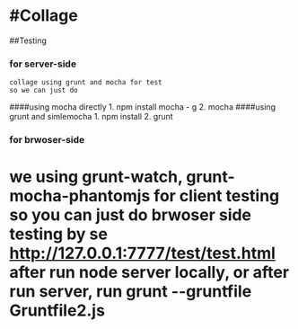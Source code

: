 #Collage
==================
##Testing
### for server-side
	collage using grunt and mocha for test 
	so we can just do
####using mocha directly
	1. npm install mocha - g
	2. mocha
####using grunt and simlemocha
	1. npm install
	2. grunt
### for brwoser-side
we using grunt-watch, grunt-mocha-phantomjs for client testing
so you can just do brwoser side testing by se http://127.0.0.1:7777/test/test.html after run node server locally,
or after run server, run 
	grunt --gruntfile Gruntfile2.js
==================
		

